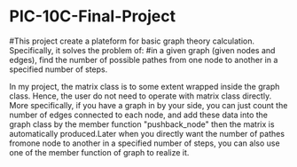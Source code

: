 # PIC-10C-Final-Project

#This project create a plateform for basic graph theory calculation. Specifically, it solves the problem of: 
#in a given graph (given nodes and edges), find the number of possible pathes from one node to another in a specified number of steps.


In my project, the matrix class is to some extent wrapped inside the graph class. Hence, the user do not need
to operate with matrix class directly. More specifically, if you have a graph in by your side, you can just count
the number of edges connected to each node, and add these data into the graph class by the member function "pushback_node"
then the matrix is automatically produced.Later when you directly want the number of pathes fromone node to another in a 
specified number of steps, you can also use one of the member function of graph to realize it.